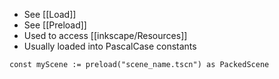 - See [[Load]]
- See [[Preload]]
- Used to access [[inkscape/Resources]]
- Usually loaded into PascalCase constants
```GDScript
const myScene := preload("scene_name.tscn") as PackedScene
```